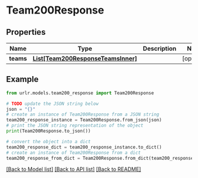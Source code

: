 # Team200Response


## Properties

Name | Type | Description | Notes
------------ | ------------- | ------------- | -------------
**teams** | [**List[Team200ResponseTeamsInner]**](Team200ResponseTeamsInner.md) |  | [optional] 

## Example

```python
from urlr.models.team200_response import Team200Response

# TODO update the JSON string below
json = "{}"
# create an instance of Team200Response from a JSON string
team200_response_instance = Team200Response.from_json(json)
# print the JSON string representation of the object
print(Team200Response.to_json())

# convert the object into a dict
team200_response_dict = team200_response_instance.to_dict()
# create an instance of Team200Response from a dict
team200_response_from_dict = Team200Response.from_dict(team200_response_dict)
```
[[Back to Model list]](../README.md#documentation-for-models) [[Back to API list]](../README.md#documentation-for-api-endpoints) [[Back to README]](../README.md)



